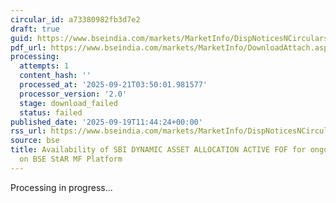 ```yaml
---
circular_id: a73380982fb3d7e2
draft: true
guid: https://www.bseindia.com/markets/MarketInfo/DispNoticesNCirculars.aspx?Noticeid={46028478-0EF2-49F7-BA02-D4FA6D2384B4}&noticeno=20250919-14&dt=09/19/2025&icount=14&totcount=44&flag=0
pdf_url: https://www.bseindia.com/markets/MarketInfo/DownloadAttach.aspx?id=20250919-14&attachedId=
processing:
  attempts: 1
  content_hash: ''
  processed_at: '2025-09-21T03:50:01.981577'
  processor_version: '2.0'
  stage: download_failed
  status: failed
published_date: '2025-09-19T11:44:24+00:00'
rss_url: https://www.bseindia.com/markets/MarketInfo/DispNoticesNCirculars.aspx?Noticeid={46028478-0EF2-49F7-BA02-D4FA6D2384B4}&noticeno=20250919-14&dt=09/19/2025&icount=14&totcount=44&flag=0
source: bse
title: Availability of SBI DYNAMIC ASSET ALLOCATION ACTIVE FOF for ongoing transactions
  on BSE StAR MF Platform
---
```


Processing in progress...